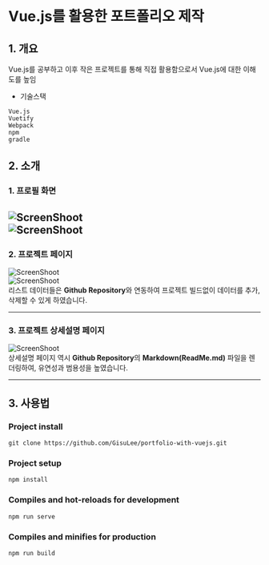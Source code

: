 Vue.js를 활용한 포트폴리오 제작
=======================
## 1. 개요
Vue.js를 공부하고 이후 작은 프로젝트를 통해 직접 활용함으로서 Vue.js에 대한 이해도를 높임
- 기술스택
```
Vue.js
Vuetify
Webpack
npm 
gradle
```

## 2. 소개   
### 1. 프로필 화면   
![ScreenShoot](https://raw.githubusercontent.com/\oh\\)     
![ScreenShoot](https://raw.githubusercontent.com\g)      
---------------------------------

### 2. 프로젝트 페이지
![ScreenShoot](https://raw.githubusercontent.com/Hyem\creenshoot.png)     
![ScreenShoot](https://raw.githubusercontent.\/VuejsStud/master/h2yem#-portfolio/screenshoot.png)    
리스트 데이터들은 <strong>Github Repository</strong>와 연동하여 프로젝트 빌드없이 데이터를 추가, 삭제할 수 있게 하였습니다.

---------------------------------

### 3. 프로젝트 상세설명 페이지
![ScreenShoot](https://raw.githubusercontent.com/HyeminNoh/VuejsStudy/aem-portfolio/screenshoot.png)     
상세설명 페이지 역시 <strong>Github Repository</strong>의 <strong>Markdown(ReadMe.md)</strong> 파일을 렌더링하여, 유연성과 범용성을 높였습니다.

---------------

## 3. 사용법   
### Project install
```
git clone https://github.com/GisuLee/portfolio-with-vuejs.git 
```
### Project setup
```
npm install
```

### Compiles and hot-reloads for development
```
npm run serve
```

### Compiles and minifies for production
```
npm run build
```
